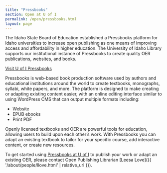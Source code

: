 ```yaml
---
title: "Pressbooks"
section: Open at U of I
permalink: /open/pressbooks.html
layout: page
---
```


The Idaho State Board of Education established a Pressbooks platform for Idaho universities to increase open publishing as one means of improving access and affordability in higher education. The University of Idaho Library supports our institutional instance of Pressbooks to create quality OER publications, websites, and books.

<a href="https://uidaho.pressbooks.pub/" class="btn btn-lg btn-outline-pride-gold">Visit U of I Pressbooks</a>

Pressbooks is web-based book production software used by authors and educational institutions around the world to create textbooks, monographs, syllabi, white papers, and more. The platform is designed to make creating or adapting existing content easier, with an online editing interface similar to using WordPress CMS that can output multiple formats including:

- Website
- EPUB ebooks
- Print PDF

Openly licensed textbooks and OER are powerful tools for education, allowing users to build upon each other’s work. With Pressbooks you can adapt an existing textbook to tailor for your specific course, add interactive content, or create new resources.

To get started using [Pressbooks at U of I](https://uidaho.pressbooks.pub/) to publish your work or adapt an existing OER, please contact Open Publishing Librarian [Leesa Love]({{ '/about/people/llove.html' | relative_url }}).
